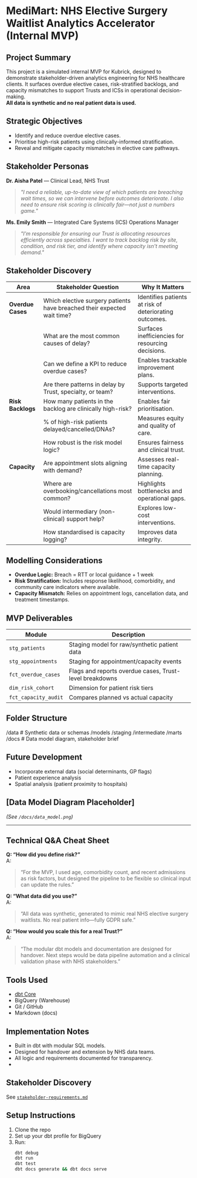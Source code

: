 # MediMart: NHS Elective Surgery Waitlist Analytics Accelerator (Internal MVP)

## Project Summary
This project is a simulated internal MVP for Kubrick, designed to demonstrate stakeholder-driven analytics engineering for NHS healthcare clients. It surfaces overdue elective cases, risk-stratified backlogs, and capacity mismatches to support Trusts and ICSs in operational decision-making.  
**All data is synthetic and no real patient data is used.**

## Strategic Objectives
- Identify and reduce overdue elective cases.
- Prioritise high-risk patients using clinically-informed stratification.
- Reveal and mitigate capacity mismatches in elective care pathways.

## Stakeholder Personas

**Dr. Aisha Patel** — Clinical Lead, NHS Trust  
> *"I need a reliable, up-to-date view of which patients are breaching wait times, so we can intervene before outcomes deteriorate. I also need to ensure risk scoring is clinically fair—not just a numbers game."*

**Ms. Emily Smith** — Integrated Care Systems (ICS) Operations Manager  
> *"I’m responsible for ensuring our Trust is allocating resources efficiently across specialties. I want to track backlog risk by site, condition, and risk tier, and identify where capacity isn't meeting demand."*

## Stakeholder Discovery

| Area                | Stakeholder Question                                                     | Why It Matters                                         |
|---------------------|--------------------------------------------------------------------------|--------------------------------------------------------|
| **Overdue Cases**   | Which elective surgery patients have breached their expected wait time?  | Identifies patients at risk of deteriorating outcomes. |
|                     | What are the most common causes of delay?                               | Surfaces inefficiencies for resourcing decisions.      |
|                     | Can we define a KPI to reduce overdue cases?                            | Enables trackable improvement plans.                   |
|                     | Are there patterns in delay by Trust, specialty, or team?               | Supports targeted interventions.                       |
| **Risk Backlogs**   | How many patients in the backlog are clinically high-risk?              | Enables fair prioritisation.                           |
|                     | % of high-risk patients delayed/cancelled/DNAs?                         | Measures equity and quality of care.                   |
|                     | How robust is the risk model logic?                                     | Ensures fairness and clinical trust.                   |
| **Capacity**        | Are appointment slots aligning with demand?                             | Assesses real-time capacity planning.                  |
|                     | Where are overbooking/cancellations most common?                        | Highlights bottlenecks and operational gaps.           |
|                     | Would intermediary (non-clinical) support help?                         | Explores low-cost interventions.                       |
|                     | How standardised is capacity logging?                                   | Improves data integrity.                               |

## Modelling Considerations
- **Overdue Logic:** Breach = RTT or local guidance + 1 week
- **Risk Stratification:** Includes response likelihood, comorbidity, and community care indicators where available.
- **Capacity Mismatch:** Relies on appointment logs, cancellation data, and treatment timestamps.

## MVP Deliverables

| Module               | Description                                              |
|----------------------|---------------------------------------------------------|
| `stg_patients`       | Staging model for raw/synthetic patient data            |
| `stg_appointments`   | Staging for appointment/capacity events                 |
| `fct_overdue_cases`  | Flags and reports overdue cases, Trust-level breakdowns |
| `dim_risk_cohort`    | Dimension for patient risk tiers                        |
| `fct_capacity_audit` | Compares planned vs actual capacity                     |

## Folder Structure

/data # Synthetic data or schemas
/models
/staging
/intermediate
/marts
/docs # Data model diagram, stakeholder brief



## Future Development
- Incorporate external data (social determinants, GP flags)
- Patient experience analysis
- Spatial analysis (patient proximity to hospitals)

## [Data Model Diagram Placeholder]
*(See `/docs/data_model.png`)*


---

## **Technical Q&A Cheat Sheet**

**Q: “How did you define risk?”**  
A:  
> “For the MVP, I used age, comorbidity count, and recent admissions as risk factors, but designed the pipeline to be flexible so clinical input can update the rules.”

**Q: “What data did you use?”**  
A:  
> “All data was synthetic, generated to mimic real NHS elective surgery waitlists. No real patient info—fully GDPR safe.”

**Q: “How would you scale this for a real Trust?”**  
A:  
> “The modular dbt models and documentation are designed for handover. Next steps would be data pipeline automation and a clinical validation phase with NHS stakeholders.”

## Tools Used

- [dbt Core](https://docs.getdbt.com/)
- BigQuery (Warehouse)
- Git / GitHub
- Markdown (docs)

## Implementation Notes
- Built in dbt with modular SQL models.
- Designed for handover and extension by NHS data teams.
- All logic and requirements documented for transparency.
- 
## Stakeholder Discovery

See [`stakeholder-requirements.md`](./stakeholder-requirements.md)

## Setup Instructions

1. Clone the repo  
2. Set up your dbt profile for BigQuery  
3. Run:  
   ```bash
   dbt debug
   dbt run
   dbt test
   dbt docs generate && dbt docs serve
